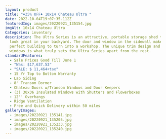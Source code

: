 ```yaml
---
layout: product
title: "♦️35% OFF♦️ 10x14 Chateau Ultra "
date: 2022-10-04T19:07:35.112Z
featuredImg: images/20220921_135154.jpg
imgAlt: 10x14 Chateau Ultra
Categories: inventory
description: The Ultra Series is an attractive, portable storage shed that will
  look great in your backyard. The door and window in the sidewall makes it a
  perfect building to turn into a workshop. The unique trim design and dormer
  windows is what truly sets the Ultra Series apart from the rest.
standardFeatures:
  - Sale Prices Good Till June 1
  - "Was: $17,637.53"
  - "SALE: $ 11,464+tax"
  - 15 Yr Top to Bottom Warranty
  - Lap Siding
  - 8' Transom Dormer
  - Chateau Doors w/Transom Windows and Door Keepers
  - (3) 30x36 Insulated Windows with Shutters and Flowerboxes
  - 12'' Overhangs
  - Ridge Ventilation
  - Free and Quick Delivery within 50 miles
galleryImages:
  - images/20220921_135141.jpg
  - images/20220921_135205.jpg
  - images/20220921_135233.jpg
  - images/20220921_135240.jpg
---
```

